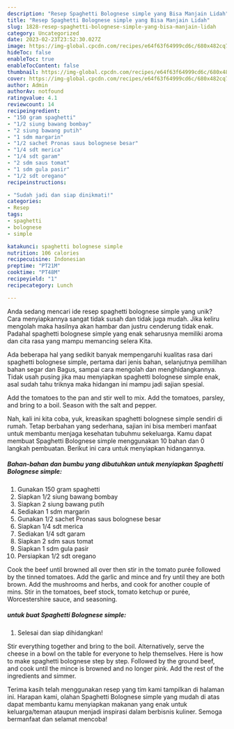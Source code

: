 ```yaml
---
description: "Resep Spaghetti Bolognese simple yang Bisa Manjain Lidah"
title: "Resep Spaghetti Bolognese simple yang Bisa Manjain Lidah"
slug: 1828-resep-spaghetti-bolognese-simple-yang-bisa-manjain-lidah
category: Uncategorized
date: 2023-02-23T23:52:30.027Z
image: https://img-global.cpcdn.com/recipes/e64f63f64999cd6c/680x482cq70/spaghetti-bolognese-simple-foto-resep-utama.jpg
hideToc: false
enableToc: true
enableTocContent: false
thumbnail: https://img-global.cpcdn.com/recipes/e64f63f64999cd6c/680x482cq70/spaghetti-bolognese-simple-foto-resep-utama.jpg
cover: https://img-global.cpcdn.com/recipes/e64f63f64999cd6c/680x482cq70/spaghetti-bolognese-simple-foto-resep-utama.jpg
author: Admin
authorAv: notfound
ratingvalue: 4.1
reviewcount: 14
recipeingredient:
- "150 gram spaghetti"
- "1/2 siung bawang bombay"
- "2 siung bawang putih"
- "1 sdm margarin"
- "1/2 sachet Pronas saus bolognese besar"
- "1/4 sdt merica"
- "1/4 sdt garam"
- "2 sdm saus tomat"
- "1 sdm gula pasir"
- "1/2 sdt oregano"
recipeinstructions:

- "Sudah jadi dan siap dinikmati!"
categories:
- Resep
tags:
- spaghetti
- bolognese
- simple

katakunci: spaghetti bolognese simple 
nutrition: 106 calories
recipecuisine: Indonesian
preptime: "PT21M"
cooktime: "PT48M"
recipeyield: "1"
recipecategory: Lunch

---
```





Anda sedang mencari ide resep spaghetti bolognese simple yang unik? Cara menyiapkannya sangat tidak susah dan tidak juga mudah. Jika keliru mengolah maka hasilnya akan hambar dan justru cenderung tidak enak. Padahal spaghetti bolognese simple yang enak seharusnya memiliki aroma dan cita rasa yang mampu memancing selera Kita.





Ada beberapa hal yang sedikit banyak mempengaruhi kualitas rasa dari spaghetti bolognese simple, pertama dari jenis bahan, selanjutnya pemilihan bahan segar dan Bagus, sampai cara mengolah dan menghidangkannya. Tidak usah pusing jika mau menyiapkan spaghetti bolognese simple enak,      asal sudah tahu triknya maka hidangan ini mampu jadi sajian spesial.














Add the tomatoes to the pan and stir well to mix. Add the tomatoes, parsley, and bring to a boil. Season with the salt and pepper.






Nah, kali ini kita coba, yuk, kreasikan spaghetti bolognese simple sendiri di rumah. Tetap berbahan yang sederhana, sajian ini bisa memberi manfaat untuk membantu menjaga kesehatan tubuhmu sekeluarga. Kamu dapat membuat Spaghetti Bolognese simple menggunakan 10 bahan dan 0 langkah pembuatan. Berikut ini cara untuk menyiapkan hidangannya.

<!--inarticleads1-->

##### Bahan-bahan dan bumbu yang dibutuhkan untuk menyiapkan Spaghetti Bolognese simple:

1. Gunakan 150 gram spaghetti
1. Siapkan 1/2 siung bawang bombay
1. Siapkan 2 siung bawang putih
1. Sediakan 1 sdm margarin
1. Gunakan 1/2 sachet Pronas saus bolognese besar
1. Siapkan 1/4 sdt merica
1. Sediakan 1/4 sdt garam
1. Siapkan 2 sdm saus tomat
1. Siapkan 1 sdm gula pasir
1. Persiapkan 1/2 sdt oregano


Cook the beef until browned all over then stir in the tomato purée followed by the tinned tomatoes. Add the garlic and mince and fry until they are both brown. Add the mushrooms and herbs, and cook for another couple of mins. Stir in the tomatoes, beef stock, tomato ketchup or purée, Worcestershire sauce, and seasoning. 

<!--inarticleads2-->

#####  untuk buat Spaghetti Bolognese simple:


1. Selesai dan siap dihidangkan!

Stir everything together and bring to the boil. Alternatively, serve the cheese in a bowl on the table for everyone to help themselves. Here is how to make spaghetti bolognese step by step. Followed by the ground beef, and cook until the mince is browned and no longer pink. Add the rest of the ingredients and simmer. 

Terima kasih telah menggunakan resep yang tim kami tampilkan di halaman ini. Harapan kami, olahan Spaghetti Bolognese simple yang mudah di atas dapat membantu kamu menyiapkan makanan yang enak untuk keluarga/teman ataupun menjadi inspirasi dalam berbisnis kuliner. Semoga bermanfaat dan selamat mencoba!
